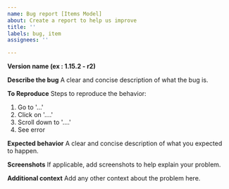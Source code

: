 ```yaml
---
name: Bug report [Items Model]
about: Create a report to help us improve
title: ''
labels: bug, item
assignees: ''

---
```


**Version name (ex : 1.15.2 - r2)**

**Describe the bug**
A clear and concise description of what the bug is.

**To Reproduce**
Steps to reproduce the behavior:
1. Go to '...'
2. Click on '....'
3. Scroll down to '....'
4. See error

**Expected behavior**
A clear and concise description of what you expected to happen.

**Screenshots**
If applicable, add screenshots to help explain your problem.

**Additional context**
Add any other context about the problem here.